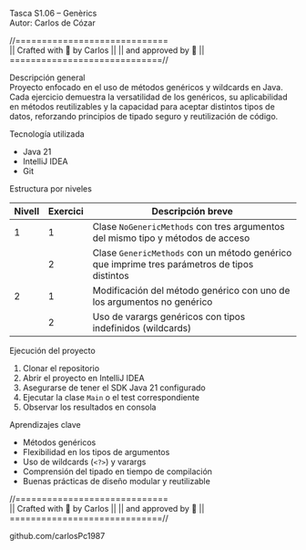 Tasca S1.06 – Genèrics  
Autor: Carlos de Cózar

//=============================\
|| Crafted with 💛 by Carlos ||
||    and approved by 🦆     ||
\=============================//

Descripción general  
Proyecto enfocado en el uso de métodos genéricos y wildcards en Java. Cada ejercicio demuestra la versatilidad de los genéricos, su aplicabilidad en métodos reutilizables y la capacidad para aceptar distintos tipos de datos, reforzando principios de tipado seguro y reutilización de código.

Tecnología utilizada  
- Java 21  
- IntelliJ IDEA  
- Git  

Estructura por niveles  

| Nivell | Exercici | Descripción breve                                                                             |
|--------|----------|-----------------------------------------------------------------------------------------------|
| 1      | 1        | Clase `NoGenericMethods` con tres argumentos del mismo tipo y métodos de acceso               |
|        | 2        | Clase `GenericMethods` con un método genérico que imprime tres parámetros de tipos distintos |
| 2      | 1        | Modificación del método genérico con uno de los argumentos no genérico                        |
|        | 2        | Uso de varargs genéricos con tipos indefinidos (wildcards)                                    |

Ejecución del proyecto  
1. Clonar el repositorio  
2. Abrir el proyecto en IntelliJ IDEA  
3. Asegurarse de tener el SDK Java 21 configurado  
4. Ejecutar la clase `Main` o el test correspondiente  
5. Observar los resultados en consola  

Aprendizajes clave  
- Métodos genéricos  
- Flexibilidad en los tipos de argumentos  
- Uso de wildcards (`<?>`) y varargs  
- Comprensión del tipado en tiempo de compilación  
- Buenas prácticas de diseño modular y reutilizable  

//=============================\
|| Crafted with 💛 by Carlos ||
||    and approved by 🦆     ||
\=============================//

github.com/carlosPc1987
